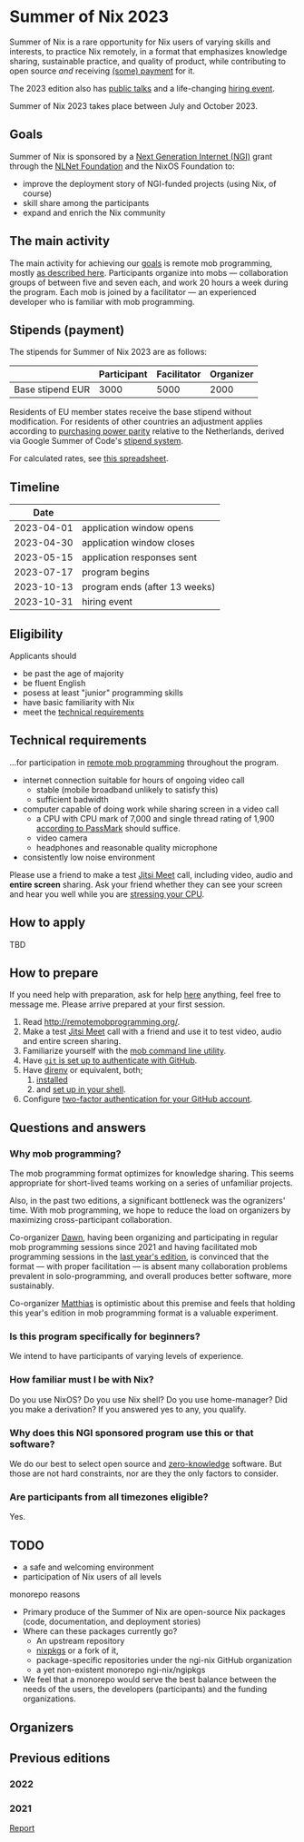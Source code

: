 # Summer of Nix 2023

Summer of Nix is a rare opportunity for Nix users of varying skills and interests,
to practice Nix remotely,
in a format that emphasizes knowledge sharing,
sustainable practice, and quality of product,
while contributing to open source _and_ receiving [(some) payment](#stipends-payment) for it.

The 2023 edition also has [public talks](#public-talks)
and a life-changing [hiring event](#hiring-event).

Summer of Nix 2023 takes place between July and October 2023.

## Goals

Summer of Nix is sponsored by a [Next Generation Internet (NGI)](https://www.ngi.eu/) grant
through the [NLNet Foundation](https://nlnet.nl/) and the NixOS Foundation
to:

- improve the deployment story of NGI-funded projects (using Nix, of course)
- skill share among the participants
- expand and enrich the Nix community

## The main activity

The main activity for achieving our [goals](#goals) is remote mob programming,
mostly [as described here][remote mob programming].
Participants organize into mobs —
collaboration groups of between five and seven each,
and work 20 hours a week during the program.
Each mob is joined by a facilitator —
an experienced developer who is familiar with mob programming.

## Stipends (payment)

The stipends for Summer of Nix 2023 are as follows:

|               | Participant | Facilitator | Organizer |
|---------------|-------------|-------------|-----------|
| Base stipend EUR |        3000 |        5000 |      2000 |

Residents of EU member states receive the base stipend without modification.
For residents of other countries an adjustment applies according to [purchasing power parity](https://en.wikipedia.org/wiki/Purchasing_power_parity) relative to the Netherlands, derived via Google Summer of Code's [stipend system](https://developers.google.com/open-source/gsoc/help/student-stipends).

For calculated rates, see [this spreadsheet](https://docs.google.com/spreadsheets/d/e/2PACX-1vScs76kD8qJinBAMWX_rRD9Gxu9YbSZmutQhd4UCw7oN3iyVVHFDtAlB5tMKUba-8P6KsFLrcFQGSaJ/pubhtml).

## Timeline

| Date       |                               |
| ---------- | ------------------------------| 
| 2023-04-01 | application window opens      |
| 2023-04-30 | application window closes     |
| 2023-05-15 | application responses sent    |
| 2023-07-17 | program begins                |
| 2023-10-13 | program ends (after 13 weeks) |
| 2023-10-31 | hiring event                  |

## Eligibility

Applicants should

 - be past the age of majority
 - be fluent English
 - posess at least "junior" programming skills
 - have basic familiarity with Nix
 - meet the [technical requirements](#technical-requirements)

## Technical requirements

…for participation in [remote mob programming] throughout the program.

- internet connection suitable for hours of ongoing video call
  - stable (mobile broadband unlikely to satisfy this)
  - sufficient badwidth
- computer capable of doing work while sharing screen in a video call
  - a CPU with CPU mark of 7,000 and single thread rating of 1,900
    [according to PassMark](https://www.cpubenchmark.net/cpu_list.php)
    should suffice.
  - video camera
  - headphones and reasonable quality microphone
- consistently low noise environment

Please use a friend to make a test [Jitsi Meet](https://meet.jit.si/) call,
including video, audio and __entire screen__ sharing.
Ask your friend whether they can see your screen and hear you well
while you are [stressing your CPU](https://silver.urih.com/).

## How to apply

TBD

## How to prepare

If you need help with preparation, ask for help [here](TODO)  anything, feel free to message me. Please arrive prepared at your first session.

1. Read http://remotemobprogramming.org/.
1. Make a test [Jitsi Meet](https://meet.jit.si/) call with a friend
   and use it to test video, audio and entire screen sharing.
1. Familiarize yourself with the [mob command line utility](https://mob.sh/).
1. Have [`git` is set up to authenticate with GitHub](https://docs.github.com/en/get-started/quickstart/set-up-git).
1. Have [direnv](https://direnv.net/) or equivalent, both;
   1. [installed](https://direnv.net/docs/installation.html)
   1. and [set up in your shell](https://direnv.net/docs/hook.html).
1. Configure [two-factor authentication for your GitHub account](https://docs.github.com/en/authentication/securing-your-account-with-two-factor-authentication-2fa/about-two-factor-authentication).

## Questions and answers

### Why mob programming?

The mob programming format optimizes for knowledge sharing.
This seems appropriate for short-lived teams
working on a series of unfamiliar projects.

Also, in the past two editions,
a significant bottleneck was the ogranizers' time.
With mob programming, we hope to reduce the load on organizers
by maximizing cross-participant collaboration.

Co-organizer [Dawn](#shahar-dawn-or), having been
organizing and participating in regular mob programming sessions since 2021
and having facilitated mob programming sessions in the [last year's edition](#2022),
is convinced that the format — with proper facilitation —
is absent many collaboration problems prevalent in solo-programming,
and overall produces better software, more sustainably.

Co-organizer [Matthias](#matthias-meschede) is optimistic about this premise and feels that holding this year's edition in mob programming format is a valuable experiment.

### Is this program specifically for beginners?

We intend to have participants of varying levels of experience.

### How familiar must I be with Nix?

Do you use NixOS?
Do you use Nix shell?
Do you use home-manager?
Did you make a derivation?
If you answered yes to any, you qualify.

### Why does this NGI sponsored program use this or that software?

We do our best to select open source and [zero-knowledge] software.
But those are not hard constraints,
nor are they the only factors to consider.

[remote mob programming]: https://www.remotemobprogramming.org/
[zero-knowledge]: https://en.wikipedia.org/wiki/Zero-knowledge_service

### Are participants from all timezones eligible?

Yes.

## TODO

- a safe and welcoming environment
- participation of Nix users of all levels

monorepo reasons
  - Primary produce of the Summer of Nix are open-source Nix packages (code, documentation, and deployment stories)
  - Where can these packages currently go?
    - An upstream repository
    - [nixpkgs]() or a fork of it,
    - package-specific repositories under the ngi-nix GitHub organization
    - a yet non-existent monorepo ngi-nix/ngipkgs
  - We feel that a monorepo would serve the best balance between the needs of the users, the developers (participants) and the funding organizations. 

## Organizers

## Previous editions

### 2022

### 2021

[Report](https://summer.nixos.org/assets/report-2021.pdf)

